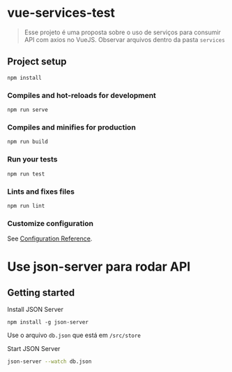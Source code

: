 # vue-services-test

> Esse projeto é uma proposta sobre o uso de serviços para consumir API com axios no VueJS. Observar arquivos dentro da pasta `services`

## Project setup
```
npm install
```

### Compiles and hot-reloads for development
```
npm run serve
```

### Compiles and minifies for production
```
npm run build
```

### Run your tests
```
npm run test
```

### Lints and fixes files
```
npm run lint
```

### Customize configuration
See [Configuration Reference](https://cli.vuejs.org/config/).

# Use json-server para rodar API

## Getting started

Install JSON Server 

```
npm install -g json-server
```

Use o arquivo `db.json` que está em `/src/store`


Start JSON Server

```bash
json-server --watch db.json
```
